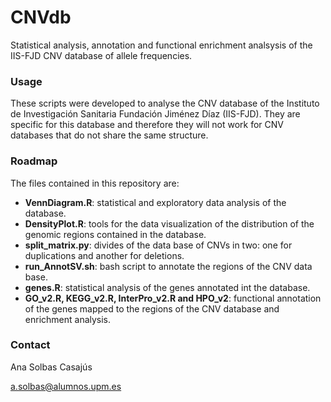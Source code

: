# CNVdb
Statistical analysis, annotation and functional enrichment analsysis of the IIS-FJD CNV database of allele frequencies. 

### Usage
These scripts were developed to analyse the CNV database of the Instituto de Investigación Sanitaria Fundación Jiménez Díaz (IIS-FJD). They are specific for this database and therefore they will not work for CNV databases that do not share the same structure. 

### Roadmap
The files contained in this repository are: 
- __VennDiagram.R__: statistical and exploratory data analysis of the database. 
- __DensityPlot.R__: tools for the data visualization of the distribution of the genomic regions contained in the database. 
- __split_matrix.py__: divides of the data base of CNVs in two: one for duplications and another for deletions. 
- __run_AnnotSV.sh__: bash script to annotate the regions of the CNV data base. 
- __genes.R__: statistical analysis of the genes annotated int the database. 
- __GO_v2.R, KEGG_v2.R, InterPro_v2.R and HPO_v2__: functional annotation of the genes mapped to the regions of the CNV database and enrichment analysis. 

### Contact

Ana Solbas Casajús

a.solbas@alumnos.upm.es
